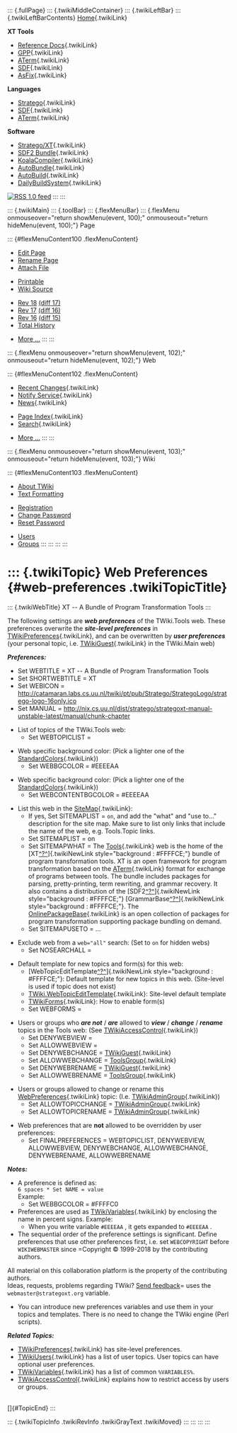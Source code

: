 ::: {.fullPage}
::: {.twikiMiddleContainer}
::: {.twikiLeftBar}
::: {.twikiLeftBarContents}
[Home](WebHome){.twikiLink}

**XT Tools**

-   [Reference Docs](ToolReference){.twikiLink}
-   [GPP](GenericPrettyPrinter){.twikiLink}
-   [ATerm](ATermTools){.twikiLink}
-   [SDF](SdfTools){.twikiLink}
-   [AsFix](AsFixTools){.twikiLink}

**Languages**

-   [Stratego](../Stratego/WebHome){.twikiLink}
-   [SDF](../Sdf/WebHome){.twikiLink}
-   [ATerm](ATermFormat){.twikiLink}

**Software**

-   [Stratego/XT](../Stratego/StrategoDownload){.twikiLink}
-   [SDF2 Bundle](../Sdf/SdfBundle){.twikiLink}
-   [KoalaCompiler](KoalaCompiler){.twikiLink}
-   [AutoBundle](AutoBundle){.twikiLink}
-   [AutoBuild](AutoBuild){.twikiLink}
-   [DailyBuildSystem](DailyBuildSystem){.twikiLink}

[![](http://www.program-transformation.org/twiki/pub/rss.gif "RSS 1.0 feed")](http://www.program-transformation.org/twiki/bin/view/Tools/WebRss?skin=rss)
:::
:::

::: {.twikiMain}
::: {.toolBar}
::: {.flexMenuBar}
::: {.flexMenu onmouseover="return showMenu(event, 100);" onmouseout="return hideMenu(event, 100);"}
Page

::: {#flexMenuContent100 .flexMenuContent}
-   [Edit
    Page](http://www.program-transformation.org/edit/Tools/WebPreferences?t=1536826794)
-   [Rename
    Page](http://www.program-transformation.org/rename/Tools/WebPreferences)
-   [Attach
    File](http://www.program-transformation.org/attach/Tools/WebPreferences)

<!-- -->

-   [Printable](http://www.program-transformation.org/view/Tools/WebPreferences?skin=print.pattern)
-   [Wiki
    Source](http://www.program-transformation.org/view/Tools/WebPreferences?skin=text&raw=on&contenttype=text/plain)

<!-- -->

-   [Rev
    18](http://www.program-transformation.org/view/Tools/WebPreferences?rev=1.18)
    [(diff 17)](http://www.program-transformation.org/rdiff/Tools/WebPreferences?rev1=1.18&rev2=1.17)
-   [Rev
    17](http://www.program-transformation.org/view/Tools/WebPreferences?rev=1.17)
    [(diff 16)](http://www.program-transformation.org/rdiff/Tools/WebPreferences?rev1=1.17&rev2=1.16)
-   [Rev
    16](http://www.program-transformation.org/view/Tools/WebPreferences?rev=1.16)
    [(diff 15)](http://www.program-transformation.org/rdiff/Tools/WebPreferences?rev1=1.16&rev2=1.15)
-   [Total
    History](http://www.program-transformation.org/rdiff/Tools/WebPreferences)

<!-- -->

-   [More
    \...](http://www.program-transformation.org/oops/Tools/WebPreferences?template=oopsmore&param1=1.18&param2=1.18)
:::
:::

::: {.flexMenu onmouseover="return showMenu(event, 102);" onmouseout="return hideMenu(event, 102);"}
Web

::: {#flexMenuContent102 .flexMenuContent}
-   [Recent Changes](WebChanges){.twikiLink}
-   [Notify Service](WebNotify){.twikiLink}
-   [News](WebNews){.twikiLink}

<!-- -->

-   [Page Index](WebIndex){.twikiLink}
-   [Search](WebSearch){.twikiLink}

<!-- -->

-   [More
    \...](http://www.program-transformation.org/oops/Tools/WebPreferences?template=oopsmore&param1=1.18&param2=1.18)
:::
:::

::: {.flexMenu onmouseover="return showMenu(event, 103);" onmouseout="return hideMenu(event, 103);"}
Wiki

::: {#flexMenuContent103 .flexMenuContent}
-   [About
    TWiki](http://www.program-transformation.org/view/TWiki/WebHome)
-   [Text
    Formatting](http://www.program-transformation.org/view/TWiki/TextFormattingRules)

<!-- -->

-   [Registration](http://www.program-transformation.org/view/TWiki/TWikiRegistration)
-   [Change
    Password](http://www.program-transformation.org/view/TWiki/ChangePassword)
-   [Reset
    Password](http://www.program-transformation.org/view/TWiki/ResetPassword)

<!-- -->

-   [Users](http://www.program-transformation.org/view/Main/TWikiUsers)
-   [Groups](http://www.program-transformation.org/view/Main/TWikiGroups)
:::
:::
:::
:::

::: {.twikiTopic}
Web Preferences {#web-preferences .twikiTopicTitle}
===============

::: {.twikiWebTitle}
XT \-- A Bundle of Program Transformation Tools
:::

The following settings are ***web preferences*** of the TWiki.Tools web.
These preferences overwrite the ***site-level preferences*** in
[TWikiPreferences](../TWiki/TWikiPreferences){.twikiLink}, and can be
overwritten by ***user preferences*** (your personal topic, i.e.
[TWikiGuest](../Main/TWikiGuest){.twikiLink} in the TWiki.Main web)

***Preferences:***

-   Set WEBTITLE = XT \-- A Bundle of Program Transformation Tools
-   Set SHORTWEBTITLE = XT
-   Set WEBICON =
    <http://catamaran.labs.cs.uu.nl/twiki/pt/pub/Stratego/StrategoLogo/stratego-logo-16only.ico>
-   Set MANUAL =
    <http://nix.cs.uu.nl/dist/stratego/strategoxt-manual-unstable-latest/manual/chunk-chapter>

<!-- -->

-   List of topics of the TWiki.Tools web:
    -   Set WEBTOPICLIST =

<!-- -->

-   Web specific background color: (Pick a lighter one of the
    [StandardColors](../TWiki/StandardColors){.twikiLink})
    -   Set WEBBGCOLOR = \#EEEEAA

<!-- -->

-   Web specific background color: (Pick a lighter one of the
    [StandardColors](../TWiki/StandardColors){.twikiLink})
    -   Set WEBCONTENTBGCOLOR = \#EEEEAA

<!-- -->

-   List this web in the [SiteMap](../TWiki/SiteMap){.twikiLink}:
    -   If yes, Set SITEMAPLIST = `on`, and add the \"what\" and \"use
        to\...\" description for the site map. Make sure to list only
        links that include the name of the web, e.g. Tools.Topic links.
    -   Set SITEMAPLIST = on
    -   Set SITEMAPWHAT = The [Tools](WebHome){.twikiLink} web is the
        home of the
        [XT[^?^](http://www.program-transformation.org/edit/Tools/XT?topicparent=Tools.WebPreferences)]{.twikiNewLink
        style="background : #FFFFCE;"} bundle of program transformation
        tools. XT is an open framework for program transformation based
        on the [ATerm](ATerm){.twikiLink} format for exchange of
        programs between tools. The bundle includes packages for
        parsing, pretty-printing, term rewriting, and grammar recovery.
        It also contains a distribution of the
        [SDF2[^?^](http://www.program-transformation.org/edit/Trash/SDFII?topicparent=Tools.WebPreferences)]{.twikiNewLink
        style="background : #FFFFCE;"}
        [GrammarBase[^?^](http://www.program-transformation.org/edit/Tools/GrammarBase?topicparent=Tools.WebPreferences)]{.twikiNewLink
        style="background : #FFFFCE;"}. The
        [OnlinePackageBase](http://www.program-transformation.org/Tools/OnlinePackageBase){.twikiLink}
        is an open collection of packages for program transformation
        supporting package bundling on demand.
    -   Set SITEMAPUSETO = \...

<!-- -->

-   Exclude web from a `web="all"` search: (Set to `on` for hidden webs)
    -   Set NOSEARCHALL =

<!-- -->

-   Default template for new topics and form(s) for this web:
    -   [WebTopicEditTemplate[^?^](http://www.program-transformation.org/edit/Tools/WebTopicEditTemplate?topicparent=Tools.WebPreferences)]{.twikiNewLink
        style="background : #FFFFCE;"}: Default template for new topics
        in this web. (Site-level is used if topic does not exist)
    -   [TWiki.WebTopicEditTemplate](../TWiki/WebTopicEditTemplate){.twikiLink}:
        Site-level default template
    -   [TWikiForms](../TWiki/TWikiForms){.twikiLink}: How to enable
        form(s)
    -   Set WEBFORMS =

<!-- -->

-   Users or groups who ***are not*** / ***are*** allowed to ***view***
    / ***change*** / ***rename*** topics in the Tools web: (See
    [TWikiAccessControl](../TWiki/TWikiAccessControl){.twikiLink})
    -   Set DENYWEBVIEW =
    -   Set ALLOWWEBVIEW =
    -   Set DENYWEBCHANGE = [TWikiGuest](../Main/TWikiGuest){.twikiLink}
    -   Set ALLOWWEBCHANGE =
        [ToolsGroup](../Main/ToolsGroup){.twikiLink}
    -   Set DENYWEBRENAME = [TWikiGuest](../Main/TWikiGuest){.twikiLink}
    -   Set ALLOWWEBRENAME =
        [ToolsGroup](../Main/ToolsGroup){.twikiLink}

<!-- -->

-   Users or groups allowed to change or rename this
    [WebPreferences](WebPreferences){.twikiLink} topic: (I.e.
    [TWikiAdminGroup](../Main/TWikiAdminGroup){.twikiLink})
    -   Set ALLOWTOPICCHANGE =
        [TWikiAdminGroup](../Main/TWikiAdminGroup){.twikiLink}
    -   Set ALLOWTOPICRENAME =
        [TWikiAdminGroup](../Main/TWikiAdminGroup){.twikiLink}

<!-- -->

-   Web preferences that are **not** allowed to be overridden by user
    preferences:
    -   Set FINALPREFERENCES = WEBTOPICLIST, DENYWEBVIEW, ALLOWWEBVIEW,
        DENYWEBCHANGE, ALLOWWEBCHANGE, DENYWEBRENAME, ALLOWWEBRENAME

***Notes:***

-   A preference is defined as:\
    `6 spaces * Set NAME = value`\
    Example:
    -   Set WEBBGCOLOR = \#FFFFC0
-   Preferences are used as
    [TWikiVariables](../TWiki/TWikiVariables){.twikiLink} by enclosing
    the name in percent signs. Example:
    -   When you write variable `#EEEEAA` , it gets expanded to
        `#EEEEAA` .
-   The sequential order of the preference settings is significant.
    Define preferences that use other preferences first, i.e. set
    `WEBCOPYRIGHT` before `WIKIWEBMASTER` since =Copyright © 1999-2018
    by the contributing authors.

All material on this collaboration platform is the property of the
contributing authors.\
Ideas, requests, problems regarding TWiki? [Send
feedback](mailto:webmaster@strategoxt.org?subject=TWiki%20Feedback%20on%20Tools.WebPreferences)=
uses the `webmaster@strategoxt.org` variable.

-   You can introduce new preferences variables and use them in your
    topics and templates. There is no need to change the TWiki engine
    (Perl scripts).

***Related Topics:***

-   [TWikiPreferences](../TWiki/TWikiPreferences){.twikiLink} has
    site-level preferences.
-   [TWikiUsers](../Main/TWikiUsers){.twikiLink} has a list of user
    topics. User topics can have optional user preferences.
-   [TWikiVariables](../TWiki/TWikiVariables){.twikiLink} has a list of
    common `%VARIABLES%`.
-   [TWikiAccessControl](../TWiki/TWikiAccessControl){.twikiLink}
    explains how to restrict access by users or groups.

\
[]{#TopicEnd}
:::

::: {.twikiTopicInfo .twikiRevInfo .twikiGrayText .twikiMoved}
:::
:::
:::
:::
